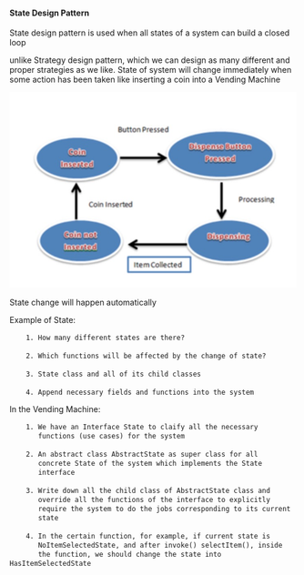 #### State Design Pattern
State design pattern is used when all states of a system can
build a closed loop

unlike Strategy design pattern, which we can design as many
different and proper strategies as we like. State of system will
change immediately when some action has been taken like inserting
a coin into a Vending Machine

![state design pattern](https://github.com/YifengGuo/Object-Oriented-Design/blob/master/src/design_pattern/state/state.png?raw=true)

State change will happen automatically


Example of State:
```
    1. How many different states are there?
    
    2. Which functions will be affected by the change of state?
    
    3. State class and all of its child classes
    
    4. Append necessary fields and functions into the system
```
In the Vending Machine:
```
    1. We have an Interface State to claify all the necessary
       functions (use cases) for the system
       
    2. An abstract class AbstractState as super class for all
       concrete State of the system which implements the State
       interface
       
    3. Write down all the child class of AbstractState class and
       override all the functions of the interface to explicitly
       require the system to do the jobs corresponding to its current
       state
       
    4. In the certain function, for example, if current state is
       NoItemSelectedState, and after invoke() selectItem(), inside 
       the function, we should change the state into HasItemSelectedState
```

